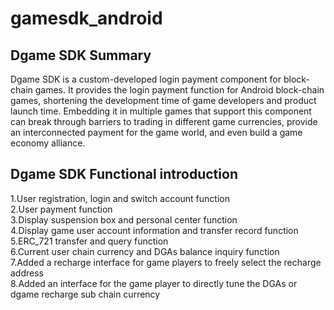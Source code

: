 # gamesdk_android
## Dgame SDK Summary
  Dgame SDK is a custom-developed login payment component for block-chain games. It provides the login payment function for Android block-chain games, shortening the development time of game developers and product launch time. Embedding it in multiple games that support this component can break through barriers to trading in different game currencies, provide an interconnected payment for the game world, and even build a game economy alliance.
  
## Dgame SDK Functional introduction
1.User registration, login and switch account function  
2.User payment function  
3.Display suspension box and personal center function  
4.Display game user account information and transfer record function  
5.ERC_721 transfer and query function  
6.Current user chain currency and DGAs balance inquiry function  
7.Added a recharge interface for game players to freely select the recharge address  
8.Added an interface for the game player to directly tune the DGAs or dgame recharge sub chain currency   
